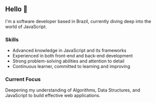## Hello 👋

I'm a software developer based in Brazil, currently diving deep into the world of JavaScript.


### Skills
- Advanced knowledge in JavaScript and its frameworks
- Experienced in both front-end and back-end development
- Strong problem-solving abilities and attention to detail
- Continuous learner, committed to learning and improving

### Current Focus
Deepening my understanding of Algorithms, Data Structures, and JavaScript to build effective web applications.


<!--
- :seedling: I'm currently learning React and Node
- :muscle: Software engineering undergraduate
**boraladiogo/boraladiogo** is a ✨ _special_ ✨ repository because its `README.md` (this file) appears on your GitHub profile.

Here are some ideas to get you started:

- 🔭 I’m currently working on ...
- 🌱 I’m currently learning ...
- 👯 I’m looking to collaborate on ...
- 🤔 I’m looking for help with ...
- 💬 Ask me about ...
- 📫 How to reach me: ...
- 😄 Pronouns: ...
- ⚡ Fun fact: ...
-->
